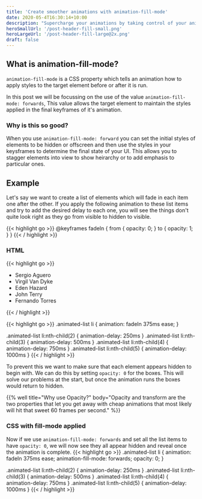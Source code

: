 ```yaml
---
title: 'Create smoother animations with animation-fill-mode'
date: 2020-05-4T16:30:14+10:00
description: "Supercharge your animations by taking control of your animated elements, before and after they run their animations."
heroSmallUrl: '/post-header-fill-small.png'
heroLargeUrl: '/post-header-fill-large@2x.png'
draft: false
---
```


## What is animation-fill-mode?

`animation-fill-mode` is a CSS property which tells an animation how to apply styles to the target element before or after it is run.

In this post we will be focussing on the use of the value `animation-fill-mode: forwards`, This value allows the target element to maintain the styles applied in the final keyframes of it's animation.

### Why is this so good?

When you use `animation-fill-mode: forward` you can set the initial styles of
elements to be hidden or offscreen and then use the styles in your keysframes
to determine the final state of your UI. This allows you to stagger elements
into view to show heirarchy or to add emphasis to particular ones.

## Example

Let's say we want to create a list of elements which will fade in each item one after the other. If you apply the following animation to these list items and try to add the desired delay to each one, you will see the things don't quite look right as they go from visible to hidden to visible.

{{< highlight go >}}
  @keyframes fadeIn {
    from {
      opacity: 0;
    }
    to {
      opacity: 1;
    }
  }
{{< / highlight >}}

### HTML
{{< highlight go >}}
  <ul class="animated-list">
    <li>Sergio Aguero</li>
    <li>Virgil Van Dyke</li>
    <li>Eden Hazard</li>
    <li>John Terry</li>
    <li>Fernando Torres</li>
  </ul>
{{< / highlight >}}

{{< highlight go >}}
  .animated-list li {
    animation: fadeIn 375ms ease;
  }

  .animated-list li:nth-child(2) { animation-delay: 250ms }
  .animated-list li:nth-child(3) { animation-delay: 500ms }
  .animated-list li:nth-child(4) { animation-delay: 750ms }
  .animated-list li:nth-child(5) { animation-delay: 1000ms }
{{< / highlight >}}

To prevent this we want to make sure that each element appears hidden to begin
with.  We can do this by setting `opacity: 0` for the boxes. This will solve
our problems at the start, but once the animation runs the boxes would return to
hidden.

{{% well title="Why use Opacity?" body="Opacity and transform are the two properties that let you get away with cheap animations that most likely will hit that sweet 60 frames per second." %}}

### CSS with fill-mode applied
Now if we use `animation-fill-mode: forwards` and set all the list items to have `opacity: 0`, we will now see they all appear hidden and reveal once the animation is complete.
{{< highlight go >}}
  .animated-list li {
    animation: fadeIn 375ms ease;
    animation-fill-mode: forwards;
    opacity: 0;
  }

  .animated-list li:nth-child(2) { animation-delay: 250ms }
  .animated-list li:nth-child(3) { animation-delay: 500ms }
  .animated-list li:nth-child(4) { animation-delay: 750ms }
  .animated-list li:nth-child(5) { animation-delay: 1000ms }
{{< / highlight >}}

